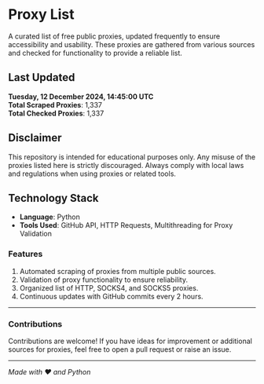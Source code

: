 
# Proxy List

A curated list of free public proxies, updated frequently to ensure accessibility and usability. These proxies are gathered from various sources and checked for functionality to provide a reliable list.

## Last Updated
**Tuesday, 12 December 2024, 14:45:00 UTC**  
**Total Scraped Proxies**: 1,337<br>
**Total Checked Proxies**: 1,337

## Disclaimer

This repository is intended for educational purposes only. Any misuse of the proxies listed here is strictly discouraged. Always comply with local laws and regulations when using proxies or related tools.

## Technology Stack

- **Language**: Python  
- **Tools Used**: GitHub API, HTTP Requests, Multithreading for Proxy Validation  

### Features

1. Automated scraping of proxies from multiple public sources.
2. Validation of proxy functionality to ensure reliability.
3. Organized list of HTTP, SOCKS4, and SOCKS5 proxies.
4. Continuous updates with GitHub commits every 2 hours.

---

### Contributions

Contributions are welcome! If you have ideas for improvement or additional sources for proxies, feel free to open a pull request or raise an issue.

---

_Made with ❤️ and Python_
